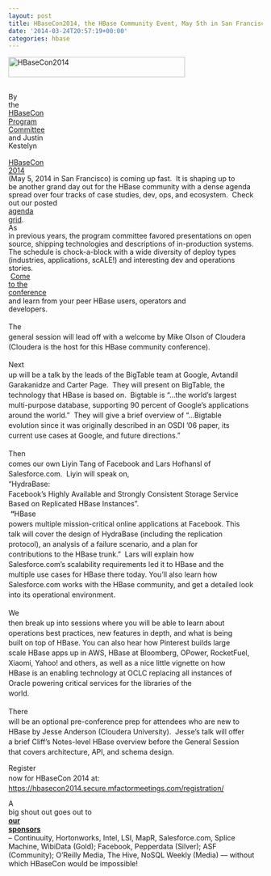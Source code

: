 ```yaml
---
layout: post
title: HBaseCon2014, the HBase Community Event, May 5th in San Francisco
date: '2014-03-24T20:57:19+00:00'
categories: hbase
---
```

<span id="docs-internal-guid-1f9d6b75-f5d4-f7e6-9f63-bab840f42883"><img src="https://lh3.googleusercontent.com/RV6piOgbnGHwiAj5sIiomZHGMTRVJ_J4J4aAS6ozTGSO-huNqK1lIgE61CUGcMCoL2w-3TaYt61RY45DqUEzJKp0q-gxJEic5XpedXZB89AbJdqknxHA6UlxPlZ4RA" width="350" height="40" style="-webkit-transform: rotate(0rad);" alt="HBaseCon2014" /><br /><br /><span style="background-color: transparent; vertical-align: baseline; white-space: pre-wrap;"></span> 
    <p dir="ltr" style="line-height: 1.15; margin-top: 0pt; margin-bottom: 0pt;"><span style="background-color: transparent; vertical-align: baseline; white-space: pre-wrap;">By the </span><a href="http://hbasecon.com/program_committee/"><span style="background-color: transparent; text-decoration: underline; vertical-align: baseline; white-space: pre-wrap;">HBaseCon Program Committee</span></a><span style="background-color: transparent; vertical-align: baseline; white-space: pre-wrap;"> and Justin Kestelyn</span></p><br /><span style="background-color: transparent; vertical-align: baseline; white-space: pre-wrap;"></span> 
    <p dir="ltr" style="line-height: 1.15; margin-top: 0pt; margin-bottom: 0pt;"><a href="http://hbasecon.com/"><span style="background-color: transparent; text-decoration: underline; vertical-align: baseline; white-space: pre-wrap;">HBaseCon 2014</span></a><span style="background-color: transparent; vertical-align: baseline; white-space: pre-wrap;"> (May 5, 2014 in San Francisco) is coming up fast. &nbsp;It is shaping up to be another grand day out for the HBase community with a dense agenda spread over four tracks of case studies, dev, ops, and ecosystem. &nbsp;Check out our posted </span><a href="http://hbasecon.com/agenda/"><span style="background-color: transparent; text-decoration: underline; vertical-align: baseline; white-space: pre-wrap;">agenda grid</span></a><span style="background-color: transparent; vertical-align: baseline; white-space: pre-wrap;">. </span><span style="background-color: transparent; line-height: 1.15; white-space: pre-wrap;">As in previous years, the program committee favored presentations on open source, shipping technologies and descriptions of in-production systems. The schedule is chock-a-block with a wide diversity of deploy types (industries, applications, scALE!) and interesting dev and operations stories. &nbsp;</span><a href="https://hbasecon2014.secure.mfactormeetings.com/registration/" style="background-color: transparent; line-height: 1.15; white-space: pre-wrap;">Come to the conference</a><span style="background-color: transparent; line-height: 1.15; white-space: pre-wrap;"> and learn from your peer HBase users, operators and developers.</span></p><br /><span style="background-color: transparent; vertical-align: baseline; white-space: pre-wrap;"></span> 
    <p dir="ltr" style="line-height: 1.4235000000000002; margin-top: 0pt; margin-bottom: 12pt;"><span style="vertical-align: baseline; white-space: pre-wrap;">The general session will lead off with a welcome by Mike Olson of Cloudera (Cloudera is the host for this HBase community conference).</span></p> 
    <p dir="ltr" style="line-height: 1.4235000000000002; margin-top: 0pt; margin-bottom: 12pt;"><span style="vertical-align: baseline; white-space: pre-wrap;"></span><span style="white-space: pre-wrap; line-height: 1.4235000000000002;">Next up will be a talk by the leads of the BigTable team at Google, Avtandil Garakanidze and Carter Page. &nbsp;They will present on BigTable, the technology that HBase is based on. &nbsp;Bigtable is “...the world’s largest multi-purpose database, supporting 90 percent of Google’s applications around the world.” &nbsp;They will give a brief overview of “...Bigtable evolution since it was originally described in an OSDI ’06 paper, its current use cases at Google, and future directions.”</span></p> 
    <p dir="ltr" style="line-height: 1.4235000000000002; margin-top: 0pt; margin-bottom: 12pt;"><span style="vertical-align: baseline; white-space: pre-wrap;">Then comes our own Liyin Tang of Facebook and Lars Hofhansl of Salesforce.com. &nbsp;Liyin will speak on, </span><span style="vertical-align: baseline; white-space: pre-wrap;">“HydraBase: Facebook’s Highly Available and Strongly Consistent Storage Service Based on Replicated HBase Instances”. &nbsp;</span><span style="font-weight: bold; vertical-align: baseline; white-space: pre-wrap;">“</span><span style="vertical-align: baseline; white-space: pre-wrap;">HBase powers multiple mission-critical online applications at Facebook. This talk will cover the design of HydraBase (including the replication protocol), an analysis of a failure scenario, and a plan for contributions to the HBase trunk.” &nbsp;Lars will explain how Salesforce.com’s scalability requirements led it to HBase and the multiple use cases for HBase there today. You’ll also learn how Salesforce.com works with the HBase community, and get a detailed look into its operational environment.</span></p> 
    <p dir="ltr" style="line-height: 1.4235000000000002; margin-top: 0pt; margin-bottom: 12pt;"><span style="vertical-align: baseline; white-space: pre-wrap;">We then break up into sessions where you will be able to learn about operations best practices, new features in depth, and what is being built on top of HBase. You can also hear how Pinterest builds large scale HBase apps up in AWS, HBase at Bloomberg, OPower, RocketFuel, Xiaomi, Yahoo! and others, as well as a nice little vignette on how HBase is an enabling technology at OCLC replacing all instances of Oracle powering critical services for the libraries of the world.</span></p> 
    <p dir="ltr" style="line-height: 1.425; margin-top: 0pt; margin-bottom: 9pt;"><span style="vertical-align: baseline; white-space: pre-wrap;">There will be an optional pre-conference prep for attendees who are new to HBase by Jesse Anderson (Cloudera University). &nbsp;Jesse’s talk will offer a brief Cliff’s Notes-level HBase overview before the General Session that covers architecture, API, and schema design. </span></p> 
    <p dir="ltr" style="line-height: 1.425; margin-top: 0pt; margin-bottom: 9pt;"><span style="vertical-align: baseline; white-space: pre-wrap;">Register now for HBaseCon 2014 at: </span><a href="https://hbasecon2014.secure.mfactormeetings.com/registration/"><span style="text-decoration: underline; vertical-align: baseline; white-space: pre-wrap;">https://hbasecon2014.secure.mfactormeetings.com/registration/</span></a><span style="vertical-align: baseline; white-space: pre-wrap;"></span></p><span style="vertical-align: baseline; white-space: pre-wrap;">A big shout out goes out to </span><a href="http://hbasecon.com/sponsors/"><span style="font-weight: bold; vertical-align: baseline; white-space: pre-wrap;">our sponsors</span></a><span style="vertical-align: baseline; white-space: pre-wrap;"> – Continuuity, Hortonworks, Intel, LSI, MapR, Salesforce.com, Splice Machine, WibiData (Gold); Facebook, Pepperdata (Silver); ASF (Community); O’Reilly Media, The Hive, NoSQL Weekly (Media) — without which HBaseCon would be impossible!</span></span>

